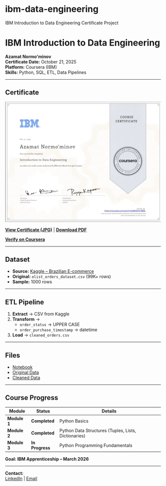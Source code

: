 # ibm-data-engineering
IBM Introduction to Data Engineering Certificate Project
# IBM Introduction to Data Engineering

**Azamat Normo'minov**  
**Certificate Date:** October 21, 2025  
**Platform:** Coursera (IBM)  
**Skills:** Python, SQL, ETL, Data Pipelines

---

## Certificate
![IBM Certificate](certificate.jpg)

**[View Certificate (JPG)](certificate.jpg)** | **[Download PDF](IBM_Data_Engineering_Certificate.pdf)**

**[Verify on Coursera](https://coursera.org/verify/UV6M3DTQYB6O)**

---

## Dataset
- **Source:** [Kaggle – Brazilian E-commerce](https://kaggle.com/datasets/olistbr/brazilian-ecommerce)  
- **Original:** `olist_orders_dataset.csv` (99K+ rows)  
- **Sample:** 1000 rows

---

## ETL Pipeline
1. **Extract** → CSV from Kaggle  
2. **Transform** →  
   - `order_status` → UPPER CASE  
   - `order_purchase_timestamp` → datetime  
3. **Load** → `cleaned_orders.csv`

---

## Files
- [Notebook](simple-data-cleaner.ipynb)  
- [Original Data](olist_orders_dataset.csv)  
- [Cleaned Data](cleaned_orders.csv)

---

## Course Progress

| Module | Status | Details |
|--------|--------|-------|
| **Module 1** | **Completed** | Python Basics |
| **Module 2** | **Completed** | Python Data Structures (Tuples, Lists, Dictionaries) |
| **Module 3** | **In Progress** | Python Programming Fundamentals |

**Goal: IBM Apprenticeship – March 2026**

---

**Contact:**  
[LinkedIn]([https://linkedin.com/in/azamatnorm](https://www.linkedin.com/in/%D0%B0%D0%B7%D0%B0%D0%BC%D0%B0%D1%82-%D0%BD%D0%BE%D1%80%D0%BC%D1%83%D0%BC%D0%B8%D0%BD%D0%BE%D0%B2-260a92238/)) | [Email](a.normuminov1985@gmail.com)
